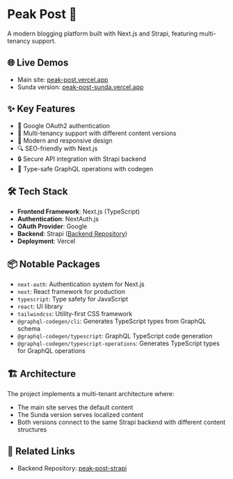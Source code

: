 # Peak Post 📝

A modern blogging platform built with Next.js and Strapi, featuring multi-tenancy support.

## 🌐 Live Demos

- Main site: [peak-post.vercel.app](https://peak-post.vercel.app)
- Sunda version: [peak-post-sunda.vercel.app](https://peak-post-sunda.vercel.app)

## ✨ Key Features
- 🔐 Google OAuth2 authentication
- 🏢 Multi-tenancy support with different content versions
- 💅 Modern and responsive design
- 🔍 SEO-friendly with Next.js
- 🔒 Secure API integration with Strapi backend
- 📝 Type-safe GraphQL operations with codegen

## 🛠️ Tech Stack

- **Frontend Framework**: Next.js (TypeScript)
- **Authentication**: NextAuth.js
- **OAuth Provider**: Google
- **Backend**: Strapi ([Backend Repository](https://github.com/daffaalex22/peak-post-strapi))
- **Deployment**: Vercel

## 📦 Notable Packages

- `next-auth`: Authentication system for Next.js
- `next`: React framework for production
- `typescript`: Type safety for JavaScript
- `react`: UI library
- `tailwindcss`: Utility-first CSS framework
- `@graphql-codegen/cli`: Generates TypeScript types from GraphQL schema
- `@graphql-codegen/typescript`: GraphQL TypeScript code generation
- `@graphql-codegen/typescript-operations`: Generates TypeScript types for GraphQL operations

## 🏗️ Architecture

The project implements a multi-tenant architecture where:
- The main site serves the default content
- The Sunda version serves localized content
- Both versions connect to the same Strapi backend with different content structures

## 🔗 Related Links

- Backend Repository: [peak-post-strapi](https://github.com/daffaalex22/peak-post-strapi)
